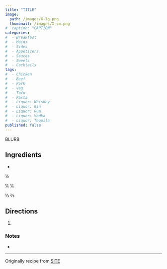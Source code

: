 ```yaml
---
title: "TITLE"
image: 
  path: /images/X-lg.png
  thumbnail: /images/X-sm.png
#  caption: "CAPTION"
categories:
#  - Breakfast
#  - Mains
#  - Sides
#  - Appetizers
#  - Sauces
#  - Sweets
#  - Cocktails
tags:
#  - Chicken
#  - Beef
#  - Pork
#  - Veg
#  - Tofu
#  - Pasta
#  - Liquor: Whiskey
#  - Liquor: Gin
#  - Liquor: Rum
#  - Liquor: Vodka
#  - Liquor: Tequila
published: false
---
```


BLURB

## Ingredients

* 

½

¼
¾

⅓ 
⅔


## Directions

1. 

### Notes

* 

---
Originally recipe from [SITE](URL)

